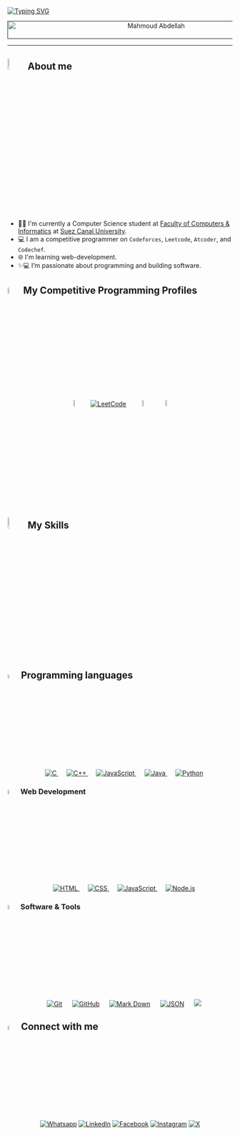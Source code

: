 <!-- Name Section -->
<!-- test -->
<a href="https://git.io/typing-svg"><img src="https://readme-typing-svg.herokuapp.com?font=Fira+Code&weight=500&size=29&duration=1999&pause=1000&color=0CA7FDDF&center=true&vCenter=true&width=1000&height=30&lines=Hello+There+%F0%9F%91%8B" alt="Typing SVG" /></a>
<p align="center">
  <a href="">
    <img src="https://i.imgur.com/o7Nda0B.gif" alt="Mahmoud Abdellah" width="650" height="40" />
  </a>
</p>

***

<!-- About me Section -->

## <img src = "https://media2.giphy.com/media/dAoYmsTJgSXcb6K8rj/100.webp?cid=9e605847broqlqdqwcsg84uttaoq9vjsbbzpv8bvkubr2cj4&ep=v1_stickers_search&rid=100.webp&ct=s" width = 8%> About me
<br>


- 👨‍💻 I'm currently a Computer Science student at [Faculty of Computers & Informatics](http://suez.edu.eg/ar/%d9%83%d9%84%d9%8a%d8%a9-%d8%a7%d9%84%d8%ad%d8%a7%d8%b3%d8%a8%d8%a7%d8%aa-%d9%88%d8%a7%d9%84%d9%85%d8%b9%d9%84%d9%88%d9%85%d8%a7%d8%aa/) at [Suez Canal University](http://suez.edu.eg/ar/).
- :computer: I am a competitive programmer on `Codeforces`, `Leetcode`, `Atcoder`, and `Codechef`.
- 🌐 I'm learning web-development.
-  ✨💻 I’m passionate about programming and building software.



## <img src="https://media0.giphy.com/media/CpAoNQKJRLAIDhGKST/100.webp?cid=9e605847weefzsve9cx90a6zs5zl37crrsmptp25ww69xhzd&ep=v1_stickers_search&rid=100.webp&ct=s" width= 6%> My Competitive Programming Profiles
<div align="center" width=100%>
  <a href="https://codeforces.com/profile/mahmoud_abdellah14"><img src="https://img.icons8.com/external-tal-revivo-shadow-tal-revivo/50/000000/external-codeforces-programming-competitions-and-contests-programming-community-logo-shadow-tal-revivo.png" alt="Code Forces" width=6%/></a>
	  &emsp; 
	<a href="https://leetcode.com/u/Abo_abdellah14/"><img src="https://img.icons8.com/external-tal-revivo-shadow-tal-revivo/50/000000/external-level-up-your-coding-skills-and-quickly-land-a-job-logo-shadow-tal-revivo.png" alt="LeetCode" width=%6/></a>
	  &emsp; 
	<a href="https://atcoder.jp/users/Mahmoud_Abdellah"><img src="https://i.ibb.co/Q9WSjDB/logo.png" alt="AtCoder" width=6%/></a>
	  &emsp; 
	<a href="https://www.codechef.com/users/mahmoud14"><img src="https://img.icons8.com/color/50/000000/codechef.png" alt="Code Chef" width=6%/></a>

</div>

## <img src="https://media1.giphy.com/media/oOylMv2oLDxcxGzYn6/100.webp?cid=9e6058472ynuqpsjkjgdela8d6aar77b9g4uxgn4mggtshp2&ep=v1_stickers_search&rid=100.webp&ct=s" width ="8%"> My Skills
## <img src = "https://media0.giphy.com/media/kAm4u0lhDCmXnugz6p/100.webp?cid=9e605847cnrdv4ho8qle8h55m534u07kis62cmhvwc2ugf2l&ep=v1_stickers_search&rid=100.webp&ct=ts?raw=true" width=5%> Programming languages

<p align="center"> 
  &emsp; 
  <a href="https://www.cprogramming.com/" target="_blank"> 
    <img alt="C" src="https://img.shields.io/badge/C%20-%232370ED.svg?style=plastic&logo=c&logoColor=white">
  </a> 
  &emsp;
  <a href="https://www.w3schools.com/cpp/" target="_blank"> 
    <img alt="C++" src="https://img.shields.io/badge/C++%20-%2300599C.svg?style=plastic&logo=c%2B%2B&logoColor=white">
  </a> 
  &emsp;
  <a href="https://developer.mozilla.org/en-US/docs/Web/JavaScript" target="_blank"> 
     <img alt="JavaScript" src="https://img.shields.io/badge/JavaScript%20-%23F7DF1E.svg?style=plastic&logo=javascript&logoColor=black">
   </a>
  &emsp;
  <a href="https://www.java.com" target="_blank"> 
    <img alt="Java" src="https://img.shields.io/badge/Java-%23007396.svg?style=plastic&logo=java&logoColor=white">
  </a>
  &emsp;
   <a href="https://www.python.org" target="_blank">
    <img alt="Python" src="https://img.shields.io/badge/Python%20-%2314354C.svg?style=plastic&logo=python&logoColor=white">
  </a>
</p>

### <img src = "https://media0.giphy.com/media/YULPJoecGetvtOm1H0/100.webp?cid=9e605847a14pi8qpsw235ekozuxq6ve1j44fuutj1t35bvdb&ep=v1_stickers_search&rid=100.webp&ct=s" width=5%>  Web Development
<p align="center"> 
  &emsp; 
  <a href="https://www.w3.org/html/" target="_blank"> 
   <img alt="HTML" src="https://img.shields.io/badge/HTML5%20-%23E34F26.svg?style=plastic&logo=html5&logoColor=white">
  </a>   
  &emsp;
  <a href="https://www.w3schools.com/css/" target="_blank">
    <img alt="CSS" src="https://img.shields.io/badge/CSS%20-%231572B6.svg?style=plastic&logo=css3&logoColor=white">
  </a> 
  &emsp;
  <a href="https://developer.mozilla.org/en-US/docs/Web/JavaScript" target="_blank"> 
     <img alt="JavaScript" src="https://img.shields.io/badge/JavaScript%20-%23F7DF1E.svg?style=plastic&logo=javascript&logoColor=black">
   </a>
  &emsp; 
  <a href="https://nodejs.org/docs/latest/api/" target="_blank"> 
     <img alt="Node.js" src="https://img.shields.io/badge/Node.js-43853D?style=plastic&logo=node.js&logoColor=white">
   </a>
</p>

 ### <img src = "https://media4.giphy.com/media/j5PbVki8141Nq23MCg/100.webp?cid=9e605847p10zjeyo2mgckj85crelhcdyugzrvkdw61hwcrqb&ep=v1_stickers_search&rid=100.webp&ct=s" width=5%>  Software & Tools
 
<p align="center">
  &emsp;
    <a href="#"><img alt="Git" src="https://img.shields.io/badge/Git%20-%23F05033.svg?style=plastic&logo=git&logoColor=white"></a>
  &emsp;
    <a href="#"><img alt="GitHub" src="https://img.shields.io/badge/github-%23181717.svg?style=plastic&logo=github&logoColor=white"></a>
  &emsp;
    <a href="#"><img alt="Mark Down" src="https://img.shields.io/badge/Markdown-000000?style=plastic&logo=markdown&logoColor=white"></a>
  &emsp;
    <a href="#"><img alt="JSON" img src="https://img.shields.io/badge/json-%23000000.svg?style=plastic&logo=json&logoColor=white"></a>
  &emsp;
    <a href="#"><img src="https://img.shields.io/badge/latex-%23008080.svg?&style=plastic&logo=latex&logoColor=white" /></a>

</p>

<!-- Connect me Section -->
## <img src = "https://media4.giphy.com/media/GbxZdp9V9TojWhTFeK/100.webp?cid=9e605847fe6kh4a6su66vjalljfd2elsapj9a3d02ocj7x98&ep=v1_stickers_search&rid=100.webp&ct=s" width = 5%> Connect with me

<p align="center">
	<a href="https://wa.me/0201145325772"><img src="https://img.shields.io/badge/whatsapp-%2325D366.svg?style=plastic&logo=whatsapp&logoColor=white" alt="Whatsapp"/></a>
	<a href="https://www.linkedin.com/in/mahmoud-3bdellah?lipi=urn%3Ali%3Apage%3Ad_flagship3_profile_view_base_contact_details%3BUBRufL%2FoS9iR5SsgPBVA5g%3D%3D"><img src="https://img.shields.io/badge/linkedin-%230A66C2.svg?style=plastic&logo=linkedin&logoColor=white" alt="LinkedIn"/></a>
	<a href="https://www.facebook.com/profile.php?id=100004830498308"><img src="https://img.shields.io/badge/facebook-%231877F2.svg?style=plastic&logo=facebook&logoColor=white" alt="Facebook"/></a>
	<a href="https://www.instagram.com/mahmoud_abdellah_/"><img src="https://img.shields.io/badge/instagram-%23E4405F.svg?style=plastic&logo=instagram&logoColor=white" alt="Instagram"/></a>
 <a href="https://x.com/Abo_3bdellah"><img src="https://img.shields.io/badge/Twitter-fff?style=flat&logo=x&logoColor=black" alt="X"/></a>
	
</p>
